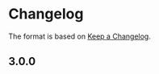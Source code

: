 # Changelog

The format is based on [Keep a Changelog](https://keepachangelog.com/en/1.1.0/).

## 3.0.0

